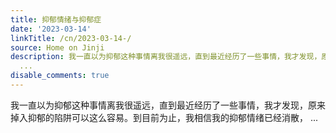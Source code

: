 ```yaml
---
title: 抑郁情绪与抑郁症
date: '2023-03-14'
linkTitle: /cn/2023-03-14-/
source: Home on Jinji
description: 我一直以为抑郁这种事情离我很遥远，直到最近经历了一些事情，我才发现，原来掉入抑郁的陷阱可以这么容易。到目前为止，我相信我的抑郁情绪已经消散，
  ...
disable_comments: true
---
```

我一直以为抑郁这种事情离我很遥远，直到最近经历了一些事情，我才发现，原来掉入抑郁的陷阱可以这么容易。到目前为止，我相信我的抑郁情绪已经消散， ...